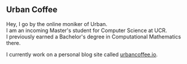 ## Urban Coffee
Hey, I go by the online moniker of Urban. <br/>
I am an incoming Master's student for Computer Science at UCR. <br/>
I previously earned a Bachelor's degree in Computational Mathematics there.

I currently work on a personal blog site called [urbancoffee.io](https://urbancoffee.io).

<!--
**UrbanCoffee/UrbanCoffee** is a ✨ _special_ ✨ repository because its `README.md` (this file) appears on your GitHub profile.

Here are some ideas to get you started:

- 🔭 I’m currently working on ...
- 🌱 I’m currently learning ...
- 👯 I’m looking to collaborate on ...
- 🤔 I’m looking for help with ...
- 💬 Ask me about ...
- 📫 How to reach me: ...
- 😄 Pronouns: ...
- ⚡ Fun fact: ...
-->
